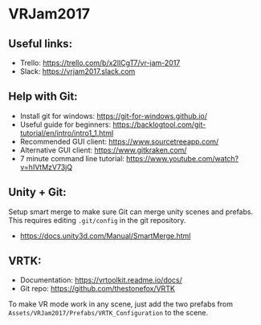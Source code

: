 # VRJam2017

## Useful links:

* Trello: https://trello.com/b/x2lICgT7/vr-jam-2017  
* Slack: https://vrjam2017.slack.com  

## Help with Git:

* Install git for windows: https://git-for-windows.github.io/  
* Useful guide for beginners: https://backlogtool.com/git-tutorial/en/intro/intro1_1.html  
* Recommended GUI client: https://www.sourcetreeapp.com/  
* Alternative GUI client: https://www.gitkraken.com/  
* 7 minute command line tutorial: https://www.youtube.com/watch?v=hIVtMzV73jQ  

## Unity + Git:

Setup smart merge to make sure Git can merge unity scenes and prefabs. This requires editing `.git/config` in the git repository.  
* https://docs.unity3d.com/Manual/SmartMerge.html  

## VRTK:

* Documentation: https://vrtoolkit.readme.io/docs/  
* Git repo: https://github.com/thestonefox/VRTK  

To make VR mode work in any scene, just add the two prefabs from `Assets/VRJam2017/Prefabs/VRTK_Configuration` to the scene.  




